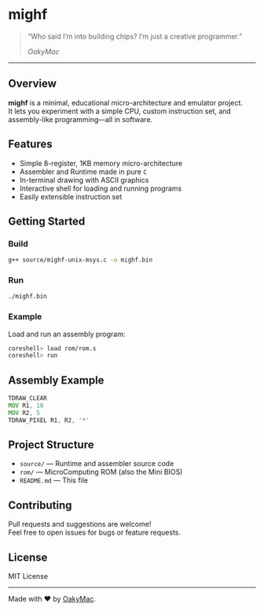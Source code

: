 # mighf

> “Who said I’m into building chips? I’m just a creative programmer.”
>
> <cite>OakyMac</cite>

---

## Overview

**mighf** is a minimal, educational micro-architecture and emulator project.  
It lets you experiment with a simple CPU, custom instruction set, and assembly-like programming—all in software.

## Features

- Simple 8-register, 1KB memory micro-architecture
- Assembler and Runtime made in pure `C`
- In-terminal drawing with ASCII graphics
- Interactive shell for loading and running programs
- Easily extensible instruction set

## Getting Started

### Build

```sh
g++ source/mighf-unix-msys.c -o mighf.bin
```

### Run

```sh
./mighf.bin
```

### Example

Load and run an assembly program:

```sh
coreshell> load rom/rom.s
coreshell> run
```

## Assembly Example

```asm
TDRAW_CLEAR
MOV R1, 10
MOV R2, 5
TDRAW_PIXEL R1, R2, '*'
```

## Project Structure

- `source/` — Runtime and assembler source code
- `rom/` — MicroComputing ROM (also the Mini BIOS)
- `README.md` — This file

## Contributing

Pull requests and suggestions are welcome!  
Feel free to open issues for bugs or feature requests.

## License

MIT License

---

Made with ❤️ by [OakyMac](https://www.youtube.com/@OakyMacintosh).

